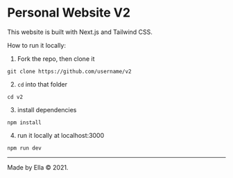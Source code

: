 # Personal Website V2

This website is built with Next.js and Tailwind CSS.

How to run it locally:

1. Fork the repo, then clone it
```shell
git clone https://github.com/username/v2
```
2. `cd` into that folder
```
cd v2
```

3. install dependencies
```
npm install
```

4. run  it locally at localhost:3000
```
npm run dev
```

---

Made by Ella © 2021.
